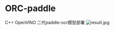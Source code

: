 # ORC-paddle
C++ OpenVINO 二代paddle-ocr模型部署
<img src="https://github.com/cockmake/OpenVINO-ORC-paddle/blob/e032534ba73692eb01437248ccbecf24cd47df52/ret.jpg" alt="result.jpg">
